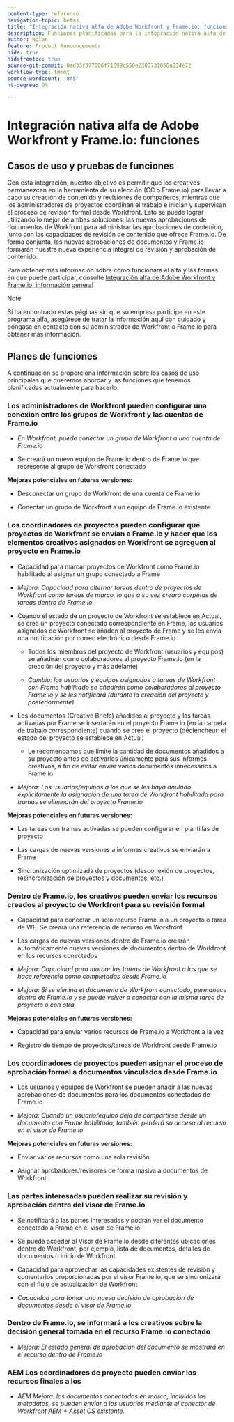```yaml
---
content-type: reference
navigation-topic: betas
title: "Integración nativa alfa de Adobe Workfront y Frame.io: funciones"
description: Funciones planificadas para la integración nativa alfa de Adobe Workfront y Frame.io
author: Nolan
feature: Product Announcements
hide: true
hidefromtoc: true
source-git-commit: 0ad33f377086f71699c550e2300731056a834e72
workflow-type: tm+mt
source-wordcount: '845'
ht-degree: 0%

---
```



# Integración nativa alfa de Adobe Workfront y Frame.io: funciones

## Casos de uso y pruebas de funciones

Con esta integración, nuestro objetivo es permitir que los creativos permanezcan en la herramienta de su elección (CC o Frame.io) para llevar a cabo su creación de contenido y revisiones de compañeros, mientras que los administradores de proyectos coordinan el trabajo e inician y supervisan el proceso de revisión formal desde Workfront. Esto se puede lograr utilizando lo mejor de ambas soluciones: las nuevas aprobaciones de documentos de Workfront para administrar las aprobaciones de contenido, junto con las capacidades de revisión de contenido que ofrece Frame.io. De forma conjunta, las nuevas aprobaciones de documentos y Frame.io formarán nuestra nueva experiencia integral de revisión y aprobación de contenido. 

Para obtener más información sobre cómo funcionará el alfa y las formas en que puede participar, consulte [Integración alfa de Adobe Workfront y Frame.io: información general](/help/quicksilver/product-announcements/betas/frame-io-wf-integration-alpha/frame-io-wf-integration-alpha-overview.md)


>[!NOTE]
>
>Si ha encontrado estas páginas sin que su empresa participe en este programa alfa, asegúrese de tratar la información aquí con cuidado y póngase en contacto con su administrador de Workfront o Frame.io para obtener más información.

<!--Initial setup and basic test scenario 

As part of the alpha program, we've provisioned a new test Frame.io account for you and connected it to a new group "Frame.io alpha testing" in your existing Workfront Preview or Sandbox environment. To test the delivered functionality please log in to your Workfront Preview or Sandbox instance and  perform the following steps: 

Coordinators: Within Workfront, create a project with the "Frame.io alpha testing" group assigned as project group 

Coordinators: Within Workfront, assign your creatives to the project or Frame enabled tasks and change the project status to "Current" 

Creatives: Check your emails for an invite to the newly created Frame.io project 

Creatives: Click on the "Join project" button within the invitation email to join the Frame.io project, review the creative brief within the project and start your content creation within your CC tool of choice 

Creatives: Upload your created assets to Frame.io and add them to the linked Workfront project (or assigned Frame enabled tasks)  

Coordinators: Within Workfront, see the linked Frame.io assets in your project and assign reviewers / approvers (new document approvals: More help on this feature) 

Stakeholders: Withing Workfront, view your approval request in Workfront Home or Document Details and review the Frame connected document in the Frame.io Viewer. Leave a comment feedback 

Coordinators: Within Workfront, view the stakeholder created comments within the Updates section of the Frame.io connected document in Workfront 

Stakeholders: Make a decision from within the Frame.io Viewer 

Creatives: Within Frame.io, notice the overall approval decision made for your assets 

Creatives: Within Frame.io, Apply the requested changes by adding the updated version to the version stack of the connected asset 

Coordinators: Within Workfront, assign approvers / reviewers to the new version upload and monitor the progress until it reaches sign-off-->

## Planes de funciones

A continuación se proporciona información sobre los casos de uso principales que queremos abordar y las funciones que tenemos planificadas actualmente para hacerlo. <!--, along with documentation to get you started testing.-->


### Los administradores de Workfront pueden configurar una conexión entre los grupos de Workfront y las cuentas de Frame.io

* _En Workfront, puede conectar un grupo de Workfront a una cuenta de Frame.io_

* Se creará un nuevo equipo de Frame.io dentro de Frame.io que represente al grupo de Workfront conectado

**Mejoras potenciales en futuras versiones:**

* Desconectar un grupo de Workfront de una cuenta de Frame.io

* Conectar un grupo de Workfront a un equipo de Frame.io existente

### Los coordinadores de proyectos pueden configurar qué proyectos de Workfront se envían a Frame.io y hacer que los elementos creativos asignados en Workfront se agreguen al proyecto en Frame.io

* Capacidad para marcar proyectos de Workfront como Frame.io habilitado al asignar un grupo conectado a Frame

* _Mejora: Capacidad para alternar tareas dentro de proyectos de Workfront como tareas de marco, lo que a su vez creará carpetas de tareas dentro de Frame.io_

* Cuando el estado de un proyecto de Workfront se establece en Actual, se crea un proyecto conectado correspondiente en Frame, los usuarios asignados de Workfront se añaden al proyecto de Frame y se les envía una notificación por correo electrónico desde Frame.io

   * Todos los miembros del proyecto de Workfront (usuarios y equipos) se añadirán como colaboradores al proyecto Frame.io (en la creación del proyecto y más adelante)

   * _Cambio: los usuarios y equipos asignados a tareas de Workfront con Frame habilitado se añadirán como colaboradores al proyecto Frame.io y se les notificará (durante la creación del proyecto y posteriormente)_

* Los documentos (Creative Briefs) añadidos al proyecto y las tareas activadas por Frame se insertarán en el proyecto Frame.io (en la carpeta de trabajo correspondiente) cuando se cree el proyecto (déclencheur: el estado del proyecto se establece en Actual)

   * Le recomendamos que limite la cantidad de documentos añadidos a su proyecto antes de activarlos únicamente para sus informes creativos, a fin de evitar enviar varios documentos innecesarios a Frame.io

* _Mejora: Los usuarios/equipos a los que se les haya anulado explícitamente la asignación de una tarea de Workfront habilitada para tramas se eliminarán del proyecto Frame.io_

**Mejoras potenciales en futuras versiones:**

* Las tareas con tramas activadas se pueden configurar en plantillas de proyecto

* Las cargas de nuevas versiones a informes creativos se enviarán a Frame

* Sincronización optimizada de proyectos (desconexión de proyectos, resincronización de proyectos y documentos, etc.)

### Dentro de Frame.io, los creativos pueden enviar los recursos creados al proyecto de Workfront para su revisión formal

* Capacidad para conectar un solo recurso Frame.io a un proyecto o tarea de WF. Se creará una referencia de recurso en Workfront

* Las cargas de nuevas versiones dentro de Frame.io crearán automáticamente nuevas versiones de documentos dentro de Workfront en los recursos conectados

* _Mejora: Capacidad para marcar las tareas de Workfront a las que se hace referencia como completadas desde Frame.io_

* _Mejora: Si se elimina el documento de Workfront conectado, permanece dentro de Frame.io y se puede volver a conectar con la misma tarea de proyecto o con otra_

**Mejoras potenciales en futuras versiones:**

* Capacidad para enviar varios recursos de Frame.io a Workfront a la vez

* Registro de tiempo de proyectos/tareas de Workfront desde Frame.io

### Los coordinadores de proyectos pueden asignar el proceso de aprobación formal a documentos vinculados desde Frame.io

* Los usuarios y equipos de Workfront se pueden añadir a las nuevas aprobaciones de documentos para los documentos conectados de Frame.io

* _Mejora: Cuando un usuario/equipo deja de compartirse desde un documento con Frame habilitado, también perderá su acceso al recurso en el visor de Frame.io_

**Mejoras potenciales en futuras versiones:**

* Enviar varios recursos como una sola revisión

* Asignar aprobadores/revisores de forma masiva a documentos de Workfront

### Las partes interesadas pueden realizar su revisión y aprobación dentro del visor de Frame.io

* Se notificará a las partes interesadas y podrán ver el documento conectado a Frame en el visor de Frame.io

* Se puede acceder al Visor de Frame.io desde diferentes ubicaciones dentro de Workfront, por ejemplo, lista de documentos, detalles de documentos o inicio de Workfront

* Capacidad para aprovechar las capacidades existentes de revisión y comentarios proporcionadas por el visor Frame.io, que se sincronizará con el flujo de actualización de Workfront

* _Capacidad para tomar una nueva decisión de aprobación de documentos desde el visor de Frame.io_

### Dentro de Frame.io, se informará a los creativos sobre la decisión general tomada en el recurso Frame.io conectado

* _Mejora: El estado general de aprobación del documento se mostrará en el recurso dentro de Frame.io_

### AEM Los coordinadores de proyecto pueden enviar los recursos finales a los

* _AEM Mejora: los documentos conectados en marco, incluidos los metadatos, se pueden enviar a los usuarios mediante el conector de Workfront AEM + Asset CS existente._
